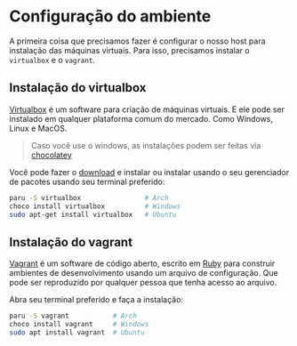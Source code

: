# Configuração do ambiente

A primeira coisa que precisamos fazer é configurar o nosso host para instalação das máquinas virtuais. Para isso, precisamos instalar o `virtualbox` e o `vagrant`.


## Instalação do virtualbox

[Virtualbox](https://www.virtualbox.org/) é um software para criação de máquinas virtuais. E ele pode ser instalado em qualquer plataforma comum do mercado. Como Windows, Linux e MacOS.

> Caso você use o windows, as instalações podem ser feitas via [chocolatey](https://chocolatey.org/install#individual)

Você pode fazer o [download](https://www.virtualbox.org/wiki/Downloads) e instalar ou instalar usando o seu gerenciador de pacotes usando seu terminal preferido:

```bash
paru -S virtualbox                # Arch
choco install virtualbox          # Windows
sudo apt-get install virtualbox   # Ubuntu
```

## Instalação do vagrant

[Vagrant](https://www.vagrantup.com/) é um software de código aberto, escrito em [Ruby](https://www.ruby-lang.org/pt/) para construir ambientes de desenvolvimento usando um arquivo de configuração. Que pode ser reproduzido por qualquer pessoa que tenha acesso ao arquivo.

Abra seu terminal preferido e faça a instalação:

```bash
paru -S vagrant           # Arch
choco install vagrant     # Windows
sudo apt install vagrant  # Ubuntu
```
